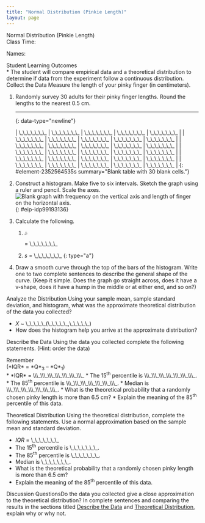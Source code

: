 ```yaml
---
title: "Normal Distribution (Pinkie Length)"
layout: page
---
```



<div data-type="note" data-has-label="true" class="statistics lab" data-label="" markdown="1">
<div data-type="title">
Normal Distribution (Pinkie Length)
</div>
Class Time:

Names:

<div data-type="list" id="id10998330" markdown="1">
<div data-type="title">
Student Learning Outcomes
</div>
* The student will compare empirical data and a theoretical distribution to determine if data from the experiment follow a continuous distribution.

</div>
<span data-type="title">Collect the Data</span> Measure the length of your pinky finger (in centimeters).

1.  Randomly survey 30 adults for their pinky finger lengths. Round the lengths to the nearest 0.5 cm.
    * * *
    {: data-type="newline"}
    
    | \\\_\\\_\\\_\\\_\\\_\\\_\\\_ | \\\_\\\_\\\_\\\_\\\_\\\_\\\_ | \\\_\\\_\\\_\\\_\\\_\\\_\\\_ | \\\_\\\_\\\_\\\_\\\_\\\_\\\_ | \\\_\\\_\\\_\\\_\\\_\\\_\\\_ |
    | \\\_\\\_\\\_\\\_\\\_\\\_\\\_ | \\\_\\\_\\\_\\\_\\\_\\\_\\\_ | \\\_\\\_\\\_\\\_\\\_\\\_\\\_ | \\\_\\\_\\\_\\\_\\\_\\\_\\\_ | \\\_\\\_\\\_\\\_\\\_\\\_\\\_ |
    | \\\_\\\_\\\_\\\_\\\_\\\_\\\_ | \\\_\\\_\\\_\\\_\\\_\\\_\\\_ | \\\_\\\_\\\_\\\_\\\_\\\_\\\_ | \\\_\\\_\\\_\\\_\\\_\\\_\\\_ | \\\_\\\_\\\_\\\_\\\_\\\_\\\_ |
    | \\\_\\\_\\\_\\\_\\\_\\\_\\\_ | \\\_\\\_\\\_\\\_\\\_\\\_\\\_ | \\\_\\\_\\\_\\\_\\\_\\\_\\\_ | \\\_\\\_\\\_\\\_\\\_\\\_\\\_ | \\\_\\\_\\\_\\\_\\\_\\\_\\\_ |
    | \\\_\\\_\\\_\\\_\\\_\\\_\\\_ | \\\_\\\_\\\_\\\_\\\_\\\_\\\_ | \\\_\\\_\\\_\\\_\\\_\\\_\\\_ | \\\_\\\_\\\_\\\_\\\_\\\_\\\_ | \\\_\\\_\\\_\\\_\\\_\\\_\\\_ |
    | \\\_\\\_\\\_\\\_\\\_\\\_\\\_ | \\\_\\\_\\\_\\\_\\\_\\\_\\\_ | \\\_\\\_\\\_\\\_\\\_\\\_\\\_ | \\\_\\\_\\\_\\\_\\\_\\\_\\\_ | \\\_\\\_\\\_\\\_\\\_\\\_\\\_ |
    {: #element-2352564535s summary="Blank table with 30 blank cells."}

2.  Construct a histogram. Make five to six intervals. Sketch the graph using a ruler and pencil. Scale the axes. ![Blank graph with frequency on the vertical axis and length of finger on the horizontal axis.](../resources/fig-ch06_11_01N.png){: #eip-idp99193136}


3.  Calculate the following.
    1.  <math xmlns="http://www.w3.org/1998/Math/MathML"> <mover accent="true"> <mi>x</mi> <mo>¯</mo> </mover> </math>
        
        = \\\_\\\_\\\_\\\_\\\_\\\_\\\_
    2.  *s* = \\\_\\\_\\\_\\\_\\\_\\\_\\\_
    {: type="a"}

4.  Draw a smooth curve through the top of the bars of the histogram. Write one to two complete sentences to describe the general shape of the curve. (Keep it simple. Does the graph go straight across, does it have a v-shape, does it have a hump in the middle or at either end, and so on?)

<span data-type="title">Analyze the Distribution</span> Using your sample mean, sample standard deviation, and histogram, what was the approximate theoretical distribution of the data you collected?

* *X* ~ \\\_\\\_\\\_\\\_\\\_(\\\_\\\_\\\_\\\_\\\_,\\\_\\\_\\\_\\\_\\\_)
* How does the histogram help you arrive at the approximate distribution?

<span data-type="title" id="DescData2">Describe the Data</span> Using the data you collected complete the following statements. (Hint: order the data)

<div data-type="note" data-has-label="true" id="id5390377" data-label="" data-element-type="Remember" markdown="1">
<div data-type="title">
Remember
</div>
(*IQR* = *Q*<sub>3</sub> – *Q*<sub>1</sub>)

</div>
* *IQR* = \\\_\\\_\\\_\\\_\\\_\\\_\\\_
* The 15<sup>th</sup> percentile is \\\_\\\_\\\_\\\_\\\_\\\_\\\_.
* The 85<sup>th</sup> percentile is \\\_\\\_\\\_\\\_\\\_\\\_\\\_.
* Median is \\\_\\\_\\\_\\\_\\\_\\\_\\\_.
* What is the theoretical probability that a randomly chosen pinky length is more than 6.5 cm?
* Explain the meaning of the 85<sup>th</sup> percentile of this data.

<span data-type="title" id="TheoDist2">Theoretical Distribution</span> Using the theoretical distribution, complete the following statements. Use a normal approximation based on the sample mean and standard deviation.

* *IQR* = \\\_\\\_\\\_\\\_\\\_\\\_\\\_
* The 15<sup>th</sup> percentile is \\\_\\\_\\\_\\\_\\\_\\\_\\\_.
* The 85<sup>th</sup> percentile is \\\_\\\_\\\_\\\_\\\_\\\_\\\_.
* Median is \\\_\\\_\\\_\\\_\\\_\\\_\\\_.
* What is the theoretical probability that a randomly chosen pinky length is more than 6.5 cm?
* Explain the meaning of the 85<sup>th</sup> percentile of this data.

<span data-type="title">Discussion Questions</span>Do the data you collected give a close approximation to the theoretical distribution? In complete sentences and comparing the results in the sections titled [Describe the Data](#DescData2) and [Theoretical Distribution](#TheoDist2), explain why or why not.

</div>

